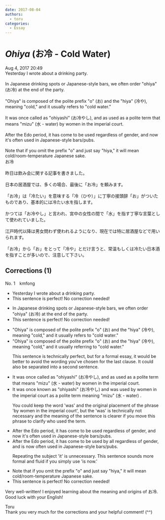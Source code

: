 ```yaml
---
date: 2017-08-04
authors:
  - toru
categories:
  - Essay
---
```


<h1 id="subject_show"><strong><em>Ohiya</strong></em> (お冷 - Cold Water)</h1>
<div class="date">Aug 4, 2017 20:49</div>
<div id="post"><div id="body_show_ori">
Yesterday I wrote about a drinking party.<br/><br/>In Japanese drinking spots or Japanese-style bars, we often order "ohiya" (お冷) at the end of the party.<br/><br/>"Ohiya" is composed of the polite prefix "o" (お) and the "hiya" (冷や), meaning "cold," and it usually refers to "cold water."<br/><br/>It was once called as "ohiyashi" (お冷やし), and as used as a polite term that means "mizu" (水 - water) by women in the imperial court. <br/><br/>After the Edo period, it has come to be used regardless of gender, and now it's often used in Japanese-style bars/pubs.<br/><br/>Note that if you omit the prefix "o" and just say "hiya," it will mean cold/room-temperature Japanese sake.
</div></div>

<!-- more -->

<div id="post_ja"><div id="body_show_mo">
お冷<br/><br/>昨日は飲み会に関する記事を書きました。<br/><br/>日本の居酒屋では、多くの場合、最後に「お冷」を頼みます。<br/><br/>「お冷」は「冷たい」を意味する「冷（ひや）」に丁寧の接頭辞「お」がついたものであり、基本的には冷たい水を指します。<br/><br/>かつては「お冷やし」と言われ、宮中の女性の間で「水」を指す丁寧な言葉として使われていました。<br/><br/>江戸時代以降は男女問わず使われるようになり、現在では特に居酒屋などで用いられます。<br/><br/>「お冷」から「お」をとって「冷や」とだけ言うと、常温もしくは冷たい日本酒を指すことが多いので、注意して下さい。
</div></div>

## Corrections (1)
<div id="block"><div class="first_name"> No. 1　<span class="just_name">kmfong</span></div><div id="block2">
<ul class="correction_field">
<li class="incorrect">Yesterday I wrote about a drinking party.</li>
<li class="corrected perfect">This sentence is perfect! No correction needed!</li>
</ul>
<ul class="correction_field">
<li class="incorrect">In Japanese drinking spots or Japanese-style bars, we often order "ohiya" (お冷) at the end of the party.</li>
<li class="corrected perfect">This sentence is perfect! No correction needed!</li>
</ul>
<ul class="correction_field">
<li class="incorrect">"Ohiya" is composed of the polite prefix "o" (お) and the "hiya" (冷や), meaning "cold," and it usually refers to "cold water."</li>
<li class="corrected correct">
"Ohiya" is composed of the polite prefix "o" (お) and <span class="sline">the</span> "hiya" (冷や), meaning "cold," <span class="sline">and it</span> usually refer<span class="f_blue">ring</span> to "cold water."
<p class="correction_comment">This sentence is technically perfect, but for a formal essay, it would be better to avoid the wording you've chosen for the last clause. It could also be separated into a second sentence.</p>
</li>
</ul>
<ul class="correction_field">
<li class="incorrect">It was once called as "ohiyashi" (お冷やし), and as used as a polite term that means "mizu" (水 - water) by women in the imperial court.</li>
<li class="corrected correct">
It was once <span class="f_blue">known as</span> "ohiyashi" (お冷やし) and <span class="sline"><span class="f_blue">w</span>as</span> used <span class="f_blue">by women in the imperial court</span> as a polite term <span class="f_blue">meaning </span>"mizu" (水 - water) .
<p class="correction_comment">You could keep the word 'was' and the original placement of the phrase 'by women in the imperial court', but the 'was' is technically not necessary and the meaning of the sentence is clearer if you move this phrase to clarify who used the term.</p>
</li>
</ul>
<ul class="correction_field">
<li class="incorrect">After the Edo period, it has come to be used regardless of gender, and now it's often used in Japanese-style bars/pubs.</li>
<li class="corrected correct">
After the Edo period, it has come to be used <span class="f_blue">by all </span>regardless of gender, and<span class="f_blue"> is now</span> often used in Japanese-style bars/pubs.
<p class="correction_comment">Repeating the subject 'it' is unnecessary. This sentence sounds more formal and fluid if you simply use 'is now.'</p>
</li>
</ul>
<ul class="correction_field">
<li class="incorrect">Note that if you omit the prefix "o" and just say "hiya," it will mean cold/room-temperature Japanese sake.</li>
<li class="corrected perfect">This sentence is perfect! No correction needed!</li>
</ul>
<p class="comment_small">
 Very well-written! I enjoyed learning about the meaning and origins of お冷. Good luck with your English!
</p>

</div><div class="name"><span class="just_name">Toru</span><br>
Thank you very much for the corrections and your helpful comment! (^^)
</div>
</div>
